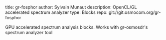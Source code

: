 title: gr-fosphor
author: Sylvain Munaut
description: OpenCL/GL accelerated spectrum analyzer
type: Blocks
repo: git://git.osmocom.org/gr-fosphor

GPU accelerated spectrum analysis blocks. Works with gr-osmosdr's spectrum analyzer tool
